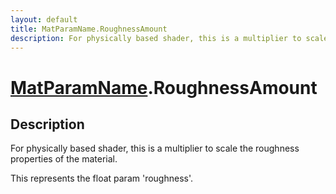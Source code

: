 ```yaml
---
layout: default
title: MatParamName.RoughnessAmount
description: For physically based shader, this is a multiplier to scale the roughness properties of the material.  This represents the float param 'roughness'.
---
```

# [MatParamName]({{site.url}}/Pages/Reference/MatParamName.html).RoughnessAmount

## Description
For physically based shader, this is a multiplier to
scale the roughness properties of the material.

This represents the float param 'roughness'.

